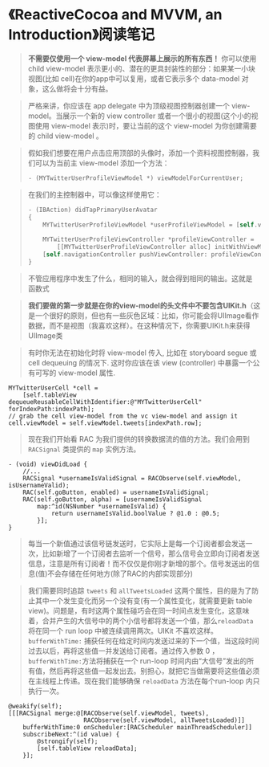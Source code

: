 # 《ReactiveCocoa and MVVM, an Introduction》阅读笔记

>**不需要仅使用一个 view-model 代表屏幕上展示的所有东西！** 你可以使用 child view-model 表示更小的、潜在的更具封装性的部分：如果某一小块视图(比如 cell)在你的app中可以复用，或者它表示多个 data-model 对象，这么做将会十分有益。



>严格来讲，你应该在 app delegate 中为顶级视图控制器创建一个 view-model。当展示一个新的 view controller 或者一个很小的视图(这个小的视图使用 view-model 表示)时，要让当前的这个 view-model 为你创建需要的 child view-model 。



> 假如我们想要在用户点击应用顶部的头像时，添加一个资料视图控制器，我们可以为当前主 view-model 添加一个方法：
>
> ```objective-c
> - (MYTwitterUserProfileViewModel *) viewModelForCurrentUser;
> ```

> 在我们的主控制器中，可以像这样使用它：
>
> ```objective-c
> - (IBAction) didTapPrimaryUserAvatar
> {
>     MYTwitterUserProfileViewModel *userProfileViewModel = [self.viewModel viewModelForCurrentUser];
>     
>     MYTwitterUserProfileViewController *profileViewController = 
>         [[MYTwitterUserProfileViewController alloc] initWithViewModel: userProfileViewModel];
>     [self.navigationController pushViewController: profileViewController animated:YES];
> }
> ```



> 不管应用程序中发生了什么，相同的输入，就会得到相同的输出。这就是 函数式



> **我们要做的第一步就是在你的view-model的头文件中不要包含UIKit.h**（这是一个很好的原则，但也有一些灰色区域：比如，你可能会将UIImage看作数据，而不是视图（我喜欢这样）。在这种情况下，你需要UIKit.h来获得UIImage类



> 有时你无法在初始化时将 view-model 传入, 比如在 storyboard segue 或 cell dequeuing 的情况下. 这时你应该在该 view (controller) 中暴露一个公有可写的 view-model 属性.

```
MYTwitterUserCell *cell =
    [self.tableView dequeueReusableCellWithIdentifier:@"MYTwitterUserCell" forIndexPath:indexPath];
// grab the cell view-model from the vc view-model and assign it
cell.viewModel = self.viewModel.tweets[indexPath.row];
```



> 现在我们开始看 RAC 为我们提供的转换数据流的值的方法。我们会用到 `RACSignal` 类提供的 `map` 实例方法。

```
- (void) viewDidLoad {
    //...
    RACSignal *usernameIsValidSignal = RACObserve(self.viewModel, isUsernameValid);
    RAC(self.goButton, enabled) = usernameIsValidSignal;
    RAC(self.goButton, alpha) = [usernameIsValidSignal
        map:^id(NSNumber *usernameIsValid) {
            return usernameIsValid.boolValue ? @1.0 : @0.5;
        }];
}
```



> 每当一个新值通过该信号链发送时，它实际上是每一个订阅者都会发送一次，比如新增了一个订阅者去监听一个信号，那么信号会立即向订阅者发送信息，注意是所有订阅者！而不仅仅是你刚才新增的那个。信号发送出的信息(值)不会存储在任何地方(除了RAC的内部实现部分)



> 我们需要同时追踪 `tweets` 和 `allTweetsLoaded` 这两个属性，目的是为了防止其中一个发生变化而另一个没有变(有一个属性变化，就需要更新 table view)。问题是，有时这两个属性碰巧会在同一时间点发生变化，这意味着，合并产生的大信号中的两个小信号都将发送一个值，那么`reloadData` 将在同一个 run loop 中被连续调用两次。UIKit 不喜欢这样。`bufferWithTime:` 捕获任何在给定时间内发送过来的下一个值，当这段时间过去以后，再将这些值一并发送给订阅者。通过传入参数 0 ，`bufferWithTime:`方法将捕获在一个 run-loop 时间内由“大信号”发出的所有值，然后再将这些值一起发出去。别担心，就把它当做需要将这些值必须在主线程上传递。现在我们能够确保 `reloadData` 方法在每个run-loop 内只执行一次。

```
@weakify(self);
[[[RACSignal merge:@[RACObserve(self.viewModel, tweets),
                     RACObserve(self.viewModel, allTweetsLoaded)]]
    bufferWithTime:0 onScheduler:[RACScheduler mainThreadScheduler]]
    subscribeNext:^(id value) {
        @strongify(self);
        [self.tableView reloadData];
    }];
```